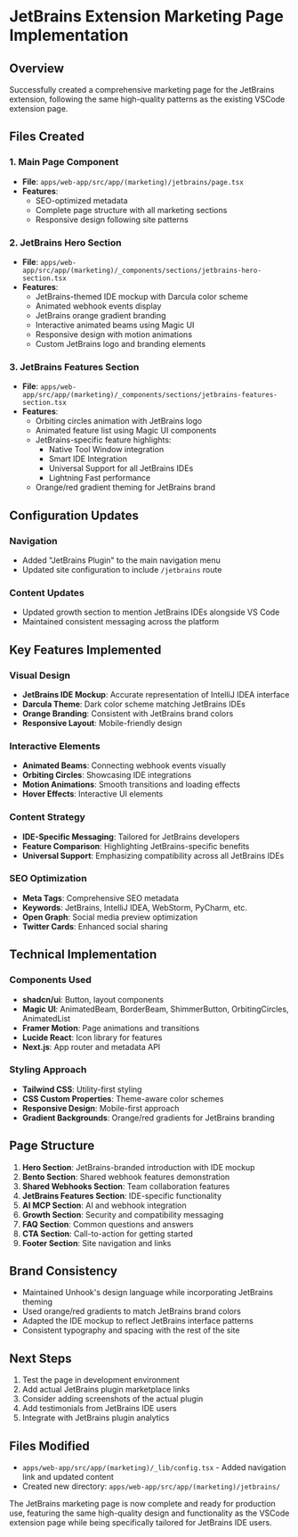 # JetBrains Extension Marketing Page Implementation

## Overview
Successfully created a comprehensive marketing page for the JetBrains extension, following the same high-quality patterns as the existing VSCode extension page.

## Files Created

### 1. Main Page Component
- **File**: `apps/web-app/src/app/(marketing)/jetbrains/page.tsx`
- **Features**: 
  - SEO-optimized metadata
  - Complete page structure with all marketing sections
  - Responsive design following site patterns

### 2. JetBrains Hero Section
- **File**: `apps/web-app/src/app/(marketing)/_components/sections/jetbrains-hero-section.tsx`
- **Features**:
  - JetBrains-themed IDE mockup with Darcula color scheme
  - Animated webhook events display
  - JetBrains orange gradient branding
  - Interactive animated beams using Magic UI
  - Responsive design with motion animations
  - Custom JetBrains logo and branding elements

### 3. JetBrains Features Section
- **File**: `apps/web-app/src/app/(marketing)/_components/sections/jetbrains-features-section.tsx`
- **Features**:
  - Orbiting circles animation with JetBrains logo
  - Animated feature list using Magic UI components
  - JetBrains-specific feature highlights:
    - Native Tool Window integration
    - Smart IDE Integration
    - Universal Support for all JetBrains IDEs
    - Lightning Fast performance
  - Orange/red gradient theming for JetBrains brand

## Configuration Updates

### Navigation
- Added "JetBrains Plugin" to the main navigation menu
- Updated site configuration to include `/jetbrains` route

### Content Updates
- Updated growth section to mention JetBrains IDEs alongside VS Code
- Maintained consistent messaging across the platform

## Key Features Implemented

### Visual Design
- **JetBrains IDE Mockup**: Accurate representation of IntelliJ IDEA interface
- **Darcula Theme**: Dark color scheme matching JetBrains IDEs
- **Orange Branding**: Consistent with JetBrains brand colors
- **Responsive Layout**: Mobile-friendly design

### Interactive Elements
- **Animated Beams**: Connecting webhook events visually
- **Orbiting Circles**: Showcasing IDE integrations
- **Motion Animations**: Smooth transitions and loading effects
- **Hover Effects**: Interactive UI elements

### Content Strategy
- **IDE-Specific Messaging**: Tailored for JetBrains developers
- **Feature Comparison**: Highlighting JetBrains-specific benefits
- **Universal Support**: Emphasizing compatibility across all JetBrains IDEs

### SEO Optimization
- **Meta Tags**: Comprehensive SEO metadata
- **Keywords**: JetBrains, IntelliJ IDEA, WebStorm, PyCharm, etc.
- **Open Graph**: Social media preview optimization
- **Twitter Cards**: Enhanced social sharing

## Technical Implementation

### Components Used
- **shadcn/ui**: Button, layout components
- **Magic UI**: AnimatedBeam, BorderBeam, ShimmerButton, OrbitingCircles, AnimatedList
- **Framer Motion**: Page animations and transitions
- **Lucide React**: Icon library for features
- **Next.js**: App router and metadata API

### Styling Approach
- **Tailwind CSS**: Utility-first styling
- **CSS Custom Properties**: Theme-aware color schemes
- **Responsive Design**: Mobile-first approach
- **Gradient Backgrounds**: Orange/red gradients for JetBrains branding

## Page Structure

1. **Hero Section**: JetBrains-branded introduction with IDE mockup
2. **Bento Section**: Shared webhook features demonstration
3. **Shared Webhooks Section**: Team collaboration features
4. **JetBrains Features Section**: IDE-specific functionality
5. **AI MCP Section**: AI and webhook integration
6. **Growth Section**: Security and compatibility messaging
7. **FAQ Section**: Common questions and answers
8. **CTA Section**: Call-to-action for getting started
9. **Footer Section**: Site navigation and links

## Brand Consistency
- Maintained Unhook's design language while incorporating JetBrains theming
- Used orange/red gradients to match JetBrains brand colors
- Adapted the IDE mockup to reflect JetBrains interface patterns
- Consistent typography and spacing with the rest of the site

## Next Steps
1. Test the page in development environment
2. Add actual JetBrains plugin marketplace links
3. Consider adding screenshots of the actual plugin
4. Add testimonials from JetBrains IDE users
5. Integrate with JetBrains plugin analytics

## Files Modified
- `apps/web-app/src/app/(marketing)/_lib/config.tsx` - Added navigation link and updated content
- Created new directory: `apps/web-app/src/app/(marketing)/jetbrains/`

The JetBrains marketing page is now complete and ready for production use, featuring the same high-quality design and functionality as the VSCode extension page while being specifically tailored for JetBrains IDE users.